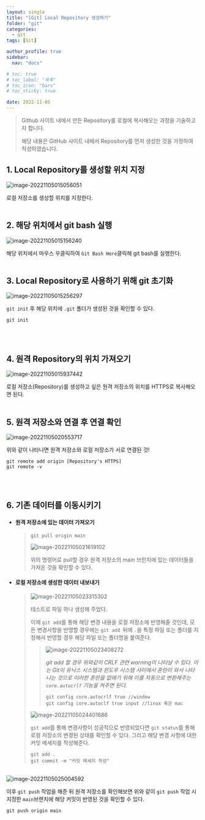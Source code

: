 ```yaml
---
layout: single
title: "[Git] Local Repository 생성하기"
folder: "git"
categories:
  - git
tags: [Git]

author_profile: true
sidebar:
  nav: "docs"

# toc: true
# toc_label: "목록"
# toc_icon: "bars"
# toc_sticky: true

date: 2022-11-05
---
```


> Github 사이트 내에서 만든 Repository를 로컬에 복사해오는 과정을 기술하고자 합니다.
>
> 해당 내용은 GitHub 사이트 내에서 Repository를 먼저 생성한 것을 가정하여 작성하였습니다.

## **1. Local Repository를 생성할 위치 지정**

![image-20221105015056051](https://img1.daumcdn.net/thumb/R1280x0/?scode=mtistory2&fname=https%3A%2F%2Fk.kakaocdn.net%2Fdn%2Feb3eUD%2FbtrQsFRB9P3%2FXwtTWHKKkHh7JUf5mHvXO0%2Fimg.png)

로컬 저장소를 생성할 위치를 지정한다.
<br /><br />

## **2. 해당 위치에서 git bash 실행**

![image-20221105015156240](https://img1.daumcdn.net/thumb/R1280x0/?scode=mtistory2&fname=https%3A%2F%2Fk.kakaocdn.net%2Fdn%2FblcBGK%2FbtrQruDipeK%2FCCNG0sdHA1UzSIwNaSLnCk%2Fimg.png)

해당 위치에서 마우스 우클릭하여 `Git Bash Here`클릭해 git bash를 실행한다.
<br /><br />

## **3. Local Repository로 사용하기 위해 git 초기화**

![image-20221105015256297](https://img1.daumcdn.net/thumb/R1280x0/?scode=mtistory2&fname=https%3A%2F%2Fk.kakaocdn.net%2Fdn%2Fei5kv4%2FbtrQp7I5w5X%2FvKOSQPU6xZMTv4ZYFkAYkK%2Fimg.png)

`git init` 후 해당 위치에 `.git` 폴더가 생성된 것을 확인할 수 있다.

```
git init
```

<br /><br />

## **4. 원격 Repository의 위치 가져오기**

![image-20221105015937442](https://img1.daumcdn.net/thumb/R1280x0/?scode=mtistory2&fname=https%3A%2F%2Fk.kakaocdn.net%2Fdn%2Fbk7Nlq%2FbtrQsGJK1zG%2FXEYKo9iVYdWBrhjkI9OZtK%2Fimg.png)

로컬 저장소(Repository)를 생성하고 싶은 원격 저장소의 위치를 HTTPS로 복사해오면 된다.
<br /><br />

## **5. 원격 저장소와 연결 후 연결 확인**

![image-20221105020553717](https://img1.daumcdn.net/thumb/R1280x0/?scode=mtistory2&fname=https%3A%2F%2Fk.kakaocdn.net%2Fdn%2FbsPKTC%2FbtrQsFKQMJS%2F2x51Eu1Z2pkKJqpP6HggV0%2Fimg.png)

위와 같이 나타나면 원격 저장소와 로컬 저장소가 서로 연결된 것!

```
git remote add origin [Repository's HTTPS]
git remote -v
```

<br /><br />

## **6. 기존 데이터를 이동시키기**

- #### **원격 저장소에 있는 데이터 가져오기**

  > ```
  > git pull origin main
  > ```
  >
  > ![image-20221105021619102](https://img1.daumcdn.net/thumb/R1280x0/?scode=mtistory2&fname=https%3A%2F%2Fk.kakaocdn.net%2Fdn%2FcX8zvn%2FbtrQq6vVrr1%2FQftE7lDH8WkBOgZX6xwB80%2Fimg.png)
  >
  > 위의 명령어로 pull할 경우 원격 저장소의 main 브런치에 있는 데이터들을 가져온 것을 확인할 수 있다.

- #### **로컬 저장소에 생성한 데이터 내보내기**
  > ![image-20221105023315302](https://img1.daumcdn.net/thumb/R1280x0/?scode=mtistory2&fname=https%3A%2F%2Fk.kakaocdn.net%2Fdn%2FsHOUC%2FbtrQq4kxLbA%2F35t7HSrQ3qUzSNNqfEdVNk%2Fimg.png)
  >
  > 테스트로 파일 하나 생성해 주었다.
  >
  > 이제 `git add`를 통해 해당 변경 내용을 로컬 저장소에 반영해줄 것인데, 모든 변경사항을 반영할 경우에는 `git add `뒤에 `.`을 특정 파일 또는 폴더를 지정해서 반영할 경우 해당 파일 또는 폴더명을 붙여준다.
  >
  > > ![image-20221105023408272](https://img1.daumcdn.net/thumb/R1280x0/?scode=mtistory2&fname=https%3A%2F%2Fk.kakaocdn.net%2Fdn%2FJKmJS%2FbtrQqMYNw96%2FzjGuf1AfyqumMuXYvNj7r0%2Fimg.png)
  > >
  > > _git add 할 경우 위와같이 CRLF 관련 warning이 나타날 수 있다. 이는 Git이 유닉스 시스템과 윈도우 시스템 사이에서 혼란이 와서 나타나는 것으로 이러한 혼란을 없애기 위해 이를 자동으로 변환해주는 `core.autocrlf` 기능을 켜주면 된다._
  > >
  > > ```
  > > git config core.autocrlf true //window
  > > git config core.autoclf true input //linux 혹은 mac
  > > ```
  >
  > ![image-20221105024401686](https://img1.daumcdn.net/thumb/R1280x0/?scode=mtistory2&fname=https%3A%2F%2Fk.kakaocdn.net%2Fdn%2FbQ5oFS%2FbtrQsC1FaJ0%2FANj2yUGKAypfcuxpu7n070%2Fimg.png)
  >
  > `git add`를 통해 변경사항이 성공적으로 반영되었다면 `git status`를 통해 로컬 저장소의 변경된 상태를 확인할 수 있다. 그리고 해당 변경 사항에 대한 커밋 메세지를 작성해준다.
  >
  > ```
  > git add .
  > git commit -m "커밋 메세지 작성"
  > ```

<br />![image-20221105025004592](https://img1.daumcdn.net/thumb/R1280x0/?scode=mtistory2&fname=https%3A%2F%2Fk.kakaocdn.net%2Fdn%2FwlrPJ%2FbtrQqm0j1MD%2FgJJY2ouk3nKWrdkajsi9OK%2Fimg.png)

이후 `git push` 작업을 해준 뒤 원격 저장소를 확인해보면 위와 같이 `git push` 작업 시 지정한 `main`브랜치에 해당 커밋이 반영된 것을 확인할 수 있다.

```
git push origin main
```
